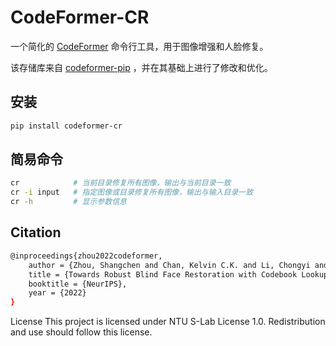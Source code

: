 # CodeFormer-CR

一个简化的 [CodeFormer](https://github.com/sczhou/CodeFormer) 命令行工具，用于图像增强和人脸修复。

该存储库来自 [codeformer-pip](https://github.com/kadirnar/codeformer-pip) ，并在其基础上进行了修改和优化。

## 安装
```bash
pip install codeformer-cr
```

## 简易命令
```bash
cr            # 当前目录修复所有图像，输出与当前目录一致
cr -i input   # 指定图像或目录修复所有图像，输出与输入目录一致
cr -h         # 显示参数信息
```


## Citation 
```bash
@inproceedings{zhou2022codeformer,
    author = {Zhou, Shangchen and Chan, Kelvin C.K. and Li, Chongyi and Loy, Chen Change},
    title = {Towards Robust Blind Face Restoration with Codebook Lookup TransFormer},
    booktitle = {NeurIPS},
    year = {2022}
}
```

License
This project is licensed under NTU S-Lab License 1.0. Redistribution and use should follow this license.




